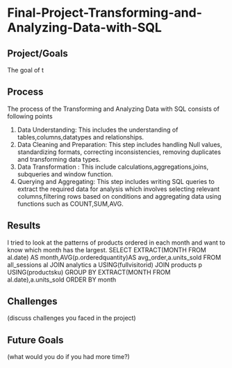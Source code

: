 # Final-Project-Transforming-and-Analyzing-Data-with-SQL

## Project/Goals
The goal of t

## Process
The process of the Transforming and Analyzing Data with SQL consists of following points
1. Data Understanding: This includes the understanding of tables,columns,datatypes and relationships.
2. Data Cleaning and Preparation: This step includes handling Null values, standardizing formats, correcting inconsistencies, removing duplicates and transforming data types.
3. Data Transformation : This include calculations,aggregations,joins, subqueries and window function.
4. Querying and Aggregating: This step includes writing SQL queries to extract the required data for analysis which involves selecting relevant columns,filtering rows based on conditions and aggregating data using functions such as COUNT,SUM,AVG.


## Results
I tried to look at the patterns of products ordered in each month and want to know which month has the largest.
SELECT EXTRACT(MONTH FROM al.date) AS month,AVG(p.orderedquantity)AS avg_order,a.units_sold
FROM all_sessions al
JOIN analytics a USING(fullvisitorid)
JOIN products p USING(productsku)
GROUP BY EXTRACT(MONTH FROM al.date),a.units_sold
ORDER BY month

## Challenges 
(discuss challenges you faced in the project)

## Future Goals
(what would you do if you had more time?)
